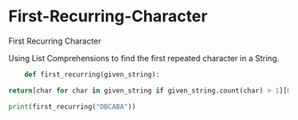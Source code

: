 # First-Recurring-Character
First Recurring Character

Using List Comprehensions to find the first repeated character in a String.

```python
    def first_recurring(given_string):
  ```
  

```python
return[char for char in given_string if given_string.count(char) > 1][0]

```
```python
print(first_recurring("DBCABA"))
```
